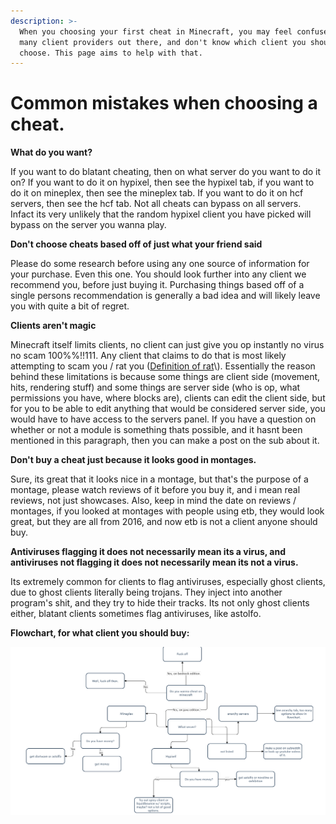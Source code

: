 ```yaml
---
description: >-
  When you choosing your first cheat in Minecraft, you may feel confused with so
  many client providers out there, and don't know which client you should
  choose. This page aims to help with that.
---
```


# Common mistakes when choosing a cheat.

**What do you want?**

If you want to do blatant cheating, then on what server do you want to do it on? If you want to do it on hypixel, then see the hypixel tab, if you want to do it on mineplex, then see the mineplex tab. If you want to do it on hcf servers, then see the hcf tab. Not all cheats can bypass on all servers. Infact its very unlikely that the random hypixel client you have picked will bypass on the server you wanna play.

**Don't choose cheats based off of just what your friend said**

Please do some research before using any one source of information for your purchase. Even this one. You should look further into any client we recommend you, before just buying it. Purchasing things based off of a single persons recommendation is generally a bad idea and will likely leave you with quite a bit of regret.

**Clients aren't magic**

Minecraft itself limits clients, no client can just give you op instantly no virus no scam 100%%!!111. Any client that claims to do that is most likely attempting to scam you / rat you \([Definition of rat](https://www.mcafee.com/blogs/consumer/what-is-rat/#:~:text=A%20RAT%20or%20remote%20administration,turn%20on%2Foff%20your%20device.)\). Essentially the reason behind these limitations is because some things are client side \(movement, hits, rendering stuff\) and some things are server side \(who is op, what permissions you have, where blocks are\), clients can edit the client side, but for you to be able to edit anything that would be considered server side, you would have to have access to the servers panel. If you have a question on whether or not a module is something thats possible, and it hasnt been mentioned in this paragraph, then you can make a post on the sub about it.

**Don't buy a cheat just because it looks good in montages.**

Sure, its great that it looks nice in a montage, but that's the purpose of a montage, please watch reviews of it before you buy it, and i mean real reviews, not just showcases. Also, keep in mind the date on reviews / montages, if you looked at montages with people using etb, they would look great, but they are all from 2016, and now etb is not a client anyone should buy. 

**Antiviruses flagging it does not necessarily mean its a virus, and antiviruses not flagging it does not necessarily mean its not a virus.**

Its extremely common for clients to flag antiviruses, especially ghost clients, due to ghost clients literally being trojans. They inject into another program's shit, and they try to hide their tracks. Its not only ghost clients either, blatant clients sometimes flag antiviruses, like astolfo.

**Flowchart, for what client you should buy:**

![Made by Fang ](.gitbook/assets/image%20%2818%29.png)





